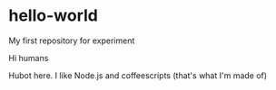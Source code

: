# hello-world
My first repository for experiment

Hi humans

Hubot here. I like Node.js and coffeescripts (that's what I'm made of)
